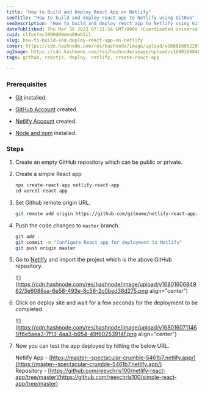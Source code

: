 ```yaml
---
title: "How to Build and Deploy React App on Netlify"
seoTitle: "How to build and deploy react app to Netlify using GitHub"
seoDescription: "How to build and deploy react app to Netlify using GitHub in simple steps"
datePublished: Thu Mar 30 2023 07:21:54 GMT+0000 (Coordinated Universal Time)
cuid: clfusfec3000d09mma89ub51l
slug: how-to-build-and-deploy-react-app-on-netlify
cover: https://cdn.hashnode.com/res/hashnode/image/upload/v1680160522975/f67011c6-97f3-4ded-b680-5183bd58e11c.png
ogImage: https://cdn.hashnode.com/res/hashnode/image/upload/v1680160846011/22e5c848-ed64-408a-bed2-5c4fb0e1c652.png
tags: github, reactjs, deploy, netlify, create-react-app

---
```


### Prerequisites

* [Git](https://git-scm.com/book/en/v2/Getting-Started-Installing-Git) installed.
    
* [GitHub Account](https://github.com/) created.
    
* [Netlify Account](https://docs.netlify.com/get-started/) created.
    
* [Node and npm](https://nodejs.org/en/download) installed.
    

### Steps

1. Create an empty GitHub repository which can be public or private.
    
2. Create a simple React app
    
    ```javascript
    npx create-react-app netlify-react-app
    cd vercel-react-app
    ```
    
3. Set Github remote origin URL.
    
    ```bash
    git remote add origin https://github.com/gitname/netlify-react-app.git
    ```
    
4. Push the code changes to `master` branch.
    
    ```bash
    git add .
    git commit -m "Configure React app for deployment to Netlify"
    git push origin master
    ```
    
5. Go to [Netlify](https://www.netlify.com/) and import the project which is the above GitHub repository.
    
    ![](https://cdn.hashnode.com/res/hashnode/image/upload/v1680160684962/3e6088aa-6e58-493e-8c56-2c0bed38d275.png align="center")
    
6. Click on deploy site and wait for a few seconds for the deployment to be completed.
    
    ![](https://cdn.hashnode.com/res/hashnode/image/upload/v1680160711461/f6e5aea3-7f13-4aa3-b954-49f60253914f.png align="center")
    
7. Now you can test the app deployed by hitting the below URL.
    
    Netlify App - [https://master--spectacular-crumble-5461b7.netlify.app/](https://master--spectacular-crumble-5461b7.netlify.app/)  
    Repository - [https://github.com/reevchris100/netlify-react-app/tree/master](https://github.com/reevchris100/simple-react-app/tree/master)